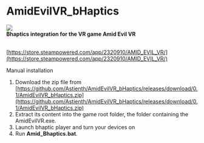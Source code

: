 # AmidEvilVR_bHaptics
<img src="https://cdn.akamai.steamstatic.com/steam/apps/2320910/capsule_616x353.jpg" />
</br>
<b>Bhaptics integration for the VR game Amid Evil VR</b>

</br>[https://store.steampowered.com/app/2320910/AMID_EVIL_VR/](https://store.steampowered.com/app/2320910/AMID_EVIL_VR/)

Manual installation</br>
1) Download the zip file from [https://github.com/Astienth/AmidEvilVR_bHaptics/releases/download/0.1/AmidEvilVR_bHaptics.zip](https://github.com/Astienth/AmidEvilVR_bHaptics/releases/download/0.1/AmidEvilVR_bHaptics.zip)</br>
2) Extract its content into the game root folder, the folder containing the AmidEvilVR.exe.</br>
3) Launch bhaptic player and turn your devices on</br>
4) Run **Amid_Bhaptics.bat**.</br>
